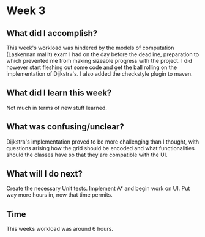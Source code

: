 # Week 3

## What did I accomplish?
This week's workload was hindered by the models of computation (Laskennan mallit) exam I had on the day before the deadline, preparation to which prevented me from making sizeable progress with the project.
I did however start fleshing out some code and get the ball rolling on the implementation of Dijkstra's. I also added the checkstyle plugin to maven.

## What did I learn this week?
Not much in terms of new stuff learned.

## What was confusing/unclear?
Dijkstra's implementation proved to be more challenging than I thought, with questions arising how the grid should be encoded and what functionalities should the classes have so that they are compatible with the UI.

## What will I do next?
Create the necessary Unit tests. Implement A* and begin work on UI. Put way more hours in, now that time permits.

## Time
This weeks workload was around 6 hours.
